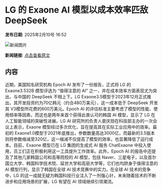 # LG 的 Exaone AI 模型以成本效率匹敌DeepSeek

**发布日期**: 2025年2月10号 16:52

![新闻图片](https://pic.chinaz.com/picmap/201812281425268161_0.jpg)

**新闻链接**: [点击查看原文](https://www.aibase.com/zh/news/15216)

## 内容

近期，美国知名研究机构 Epoch AI 发布了一份报告，正式将 LG 的 Exaone3.532B 模型评选为 “值得注意的 AI” 之一，并在成本效率方面表现尤为突出，与中国的 DeepSeek 不相上下。LG Exaone3.5模型于2023年12月正式推出，其开发投资约为70亿韩元（约合480万美元），这一成本低于 DeepSeek 开发其 V3模型所花费的600万美元。Epoch AI 的评估标准主要考虑了模型的性能、使用频率等因素，而这也是两年来首个获得此类认可的韩国 AI 模型，显示了 LG 在人工智能领域的突破性进展。LG AI 研究所的负责人裵庆勋在科技部主办的一次会议上表示，Exaone 模型经过多次优化，旨在提高其在实际工业应用中的效率。最初的 Exaone1.0模型于2021年底推出，参数数量高达3000亿，而最新的3.5版本则将参数缩减至320亿，这一缩减不仅提高了模型的效率，也显著降低了运行成本。目前，Exaone 模型已在 LG 集团的生成式 AI 服务 ChatExaone 中投入使用，员工们正在积极利用这一工具提升工作效率。此外，Epoch AI 的报告中还提及了其他几家韩国公司和高等院校的 AI 模型，包括 Naver、三星电子，以及首尔国立大学、韩国科学技术院、延世大学和高丽大学等，它们也均跻身于值得注意的 AI 模型行列，显示了韩国在全球 AI 技术竞赛中的实力。在全球 AI 技术的竞争中，LG 的这一成就无疑为韩国科技行业注入了一剂强心针，未来随着技术的不断进步和应用场景的扩展，LG 有望在 AI 领域继续引领潮流。
